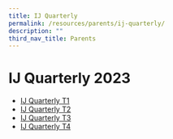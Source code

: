 ```yaml
---
title: IJ Quarterly
permalink: /resources/parents/ij-quarterly/
description: ""
third_nav_title: Parents
---
```

# IJ Quarterly 2023

* [IJ Quarterly T1](/files/IJ%20Quarterly%202023-T1.pdf)
* [IJ Quarterly T2](/files/IJ%20Quarterly%202023-T2.pdf)
* [IJ Quarterly T3](/files/ij%20quarterly%202023-t3.pdf)
* [IJ Quarterly T4](/files/ij%20quarterly%202023-t4.pdf)